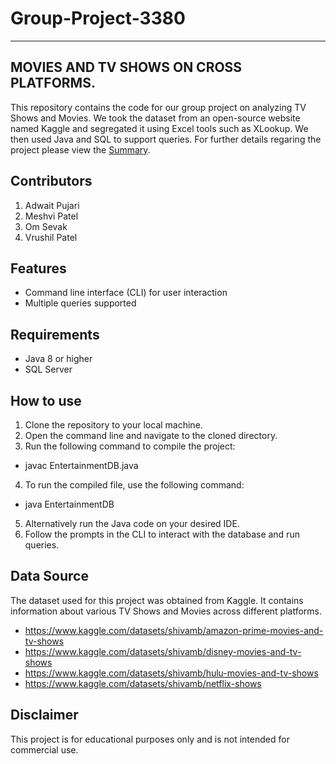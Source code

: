 # Group-Project-3380
--------------------

MOVIES AND TV SHOWS ON CROSS PLATFORMS.
---------------------------------------
This repository contains the code for our group project on analyzing TV Shows and Movies. We took the dataset from an open-source website named Kaggle and segregated it using Excel tools such as XLookup. We then used Java and SQL to support queries. For further details regaring the project please view the [Summary](https://github.com/Om-Sevak/Group-Project-3380/blob/c9fc0ae1d0063da9c357a2fbfe37e5b407ff4b11/Summary.pdf).

Contributors
-------------
1. Adwait Pujari
2. Meshvi Patel
3. Om Sevak
4. Vrushil Patel
 
Features
-------------
- Command line interface (CLI) for user interaction
- Multiple queries supported

Requirements
-------------
- Java 8 or higher
- SQL Server

How to use
-------------
1. Clone the repository to your local machine.
2. Open the command line and navigate to the cloned directory.
3. Run the following command to compile the project:
 - javac EntertainmentDB.java
4. To run the compiled file, use the following command:
 - java EntertainmentDB
5. Alternatively run the Java code on your desired IDE.
6. Follow the prompts in the CLI to interact with the database and run queries.


Data Source
-------------
The dataset used for this project was obtained from Kaggle. It contains information about various TV Shows and Movies across different platforms.

- https://www.kaggle.com/datasets/shivamb/amazon-prime-movies-and-tv-shows
- https://www.kaggle.com/datasets/shivamb/disney-movies-and-tv-shows
- https://www.kaggle.com/datasets/shivamb/hulu-movies-and-tv-shows
- https://www.kaggle.com/datasets/shivamb/netflix-shows

Disclaimer
-------------
This project is for educational purposes only and is not intended for commercial use.


